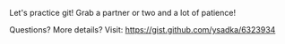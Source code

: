 Let's practice git! Grab a partner or two and a lot of patience!

Questions? More details? Visit:
https://gist.github.com/ysadka/6323934
